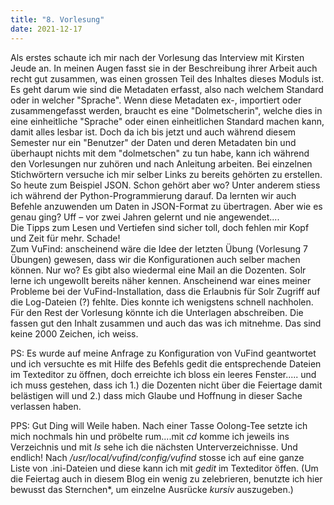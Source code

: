 ```yaml
---
title: "8. Vorlesung"
date: 2021-12-17
---
```

Als erstes schaute ich mir nach der Vorlesung das Interview mit Kirsten Jeude an. In meinen Augen fasst sie in der Beschreibung ihrer Arbeit auch recht gut zusammen, was einen grossen Teil des Inhaltes dieses Moduls ist. Es geht darum wie sind die Metadaten erfasst, also nach welchem Standard oder in welcher "Sprache". Wenn diese Metadaten ex-, importiert oder zusammengefasst werden, braucht es eine "Dolmetscherin", welche dies in eine einheitliche "Sprache" oder einen einheitlichen Standard machen kann, damit alles lesbar ist.
Doch da ich bis jetzt und auch während diesem Semester nur ein "Benutzer" der Daten und deren Metadaten bin und überhaupt nichts mit dem "dolmetschen" zu tun habe, kann ich während den Vorlesungen nur zuhören und nach Anleitung arbeiten. Bei einzelnen Stichwörtern versuche ich mir selber Links zu bereits gehörten zu erstellen.
So heute zum Beispiel JSON. Schon gehört aber wo? Unter anderem stiess ich während der Python-Programmierung darauf. Da lernten wir auch Befehle anzuwenden um Daten in JSON-Format zu übertragen. Aber wie es genau ging? Uff – vor zwei Jahren gelernt und nie angewendet....   
Die Tipps zum Lesen und Vertiefen sind sicher toll, doch fehlen mir Kopf und Zeit für mehr. Schade!   
Zum VuFind: anscheinend wäre die Idee der letzten Übung (Vorlesung 7 Übungen) gewesen, dass wir die Konfigurationen auch selber machen können. Nur wo? Es gibt also wiedermal eine Mail an die Dozenten. Solr lerne ich ungewollt bereits näher kennen. Anscheinend war eines meiner Probleme bei der VuFind-Installation, dass die Erlaubnis für Solr Zugriff auf die Log-Dateien (?) fehlte. Dies konnte ich wenigstens schnell nachholen. Für den Rest der Vorlesung könnte ich die Unterlagen abschreiben. Die fassen gut den Inhalt zusammen und auch das was ich mitnehme. Das sind keine 2000 Zeichen, ich weiss.

PS: Es wurde auf meine Anfrage zu Konfiguration von VuFind geantwortet und ich versuchte es mit Hilfe des Befehls gedit die entsprechende Dateien im Texteditor zu öffnen, doch erreichte ich bloss ein leeres Fenster..... und ich muss gestehen, dass ich 1.) die Dozenten nicht über die Feiertage damit belästigen will und 2.) dass mich Glaube und Hoffnung in dieser Sache verlassen haben.   
   
PPS: Gut Ding will Weile haben. Nach einer Tasse Oolong-Tee setzte ich mich nochmals hin und pröbelte rum....mit *cd* komme ich jeweils ins Verzeichnis und mit *ls* sehe ich die nächsten Unterverzeichnisse. Und endlich! Nach */usr/local/vufind/config/vufind* stosse ich auf eine ganze Liste von .ini-Dateien und diese kann ich mit *gedit* im Texteditor öffen.   (Um die Feiertag auch in diesem Blog ein wenig zu zelebrieren, benutzte ich hier bewusst das Sternchen*, um einzelne Ausrücke *kursiv* auszugeben.)
